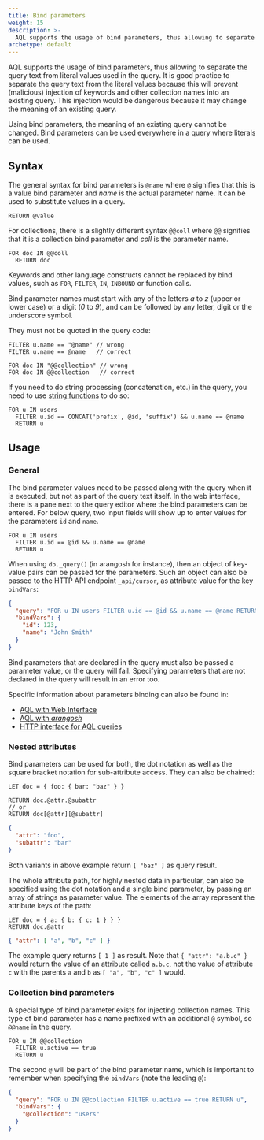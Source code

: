 ```yaml
---
title: Bind parameters
weight: 15
description: >-
  AQL supports the usage of bind parameters, thus allowing to separate the query text from literal values used in the query
archetype: default
---
```

AQL supports the usage of bind parameters, thus allowing to separate the query
text from literal values used in the query. It is good practice to separate the
query text from the literal values because this will prevent (malicious)
injection of keywords and other collection names into an existing query. This
injection would be dangerous because it may change the meaning of an existing
query.

Using bind parameters, the meaning of an existing query cannot be changed. Bind
parameters can be used everywhere in a query where literals can be used.

## Syntax

The general syntax for bind parameters is `@name` where `@` signifies that this
is a value bind parameter and *name* is the actual parameter name. It can be
used to substitute values in a query.

```aql
RETURN @value
```

For collections, there is a slightly different syntax `@@coll` where `@@`
signifies that it is a collection bind parameter and *coll* is the parameter
name.

```aql
FOR doc IN @@coll
  RETURN doc
```

Keywords and other language constructs cannot be replaced by bind values, such
as `FOR`, `FILTER`, `IN`, `INBOUND` or function calls.

Bind parameter names must start with any of the letters *a* to *z* (upper or
lower case) or a digit (*0* to *9*), and can be followed by any letter, digit
or the underscore symbol.

They must not be quoted in the query code:

```aql
FILTER u.name == "@name" // wrong
FILTER u.name == @name   // correct
```

```aql
FOR doc IN "@@collection" // wrong
FOR doc IN @@collection   // correct
```

If you need to do string processing (concatenation, etc.) in the query, you
need to use [string functions](../functions/string.md) to do so:

```aql
FOR u IN users
  FILTER u.id == CONCAT('prefix', @id, 'suffix') && u.name == @name
  RETURN u
```

## Usage

### General

The bind parameter values need to be passed along with the query when it is
executed, but not as part of the query text itself. In the web interface,
there is a pane next to the query editor where the bind parameters can be
entered. For below query, two input fields will show up to enter values for
the parameters `id` and `name`.

```aql
FOR u IN users
  FILTER u.id == @id && u.name == @name
  RETURN u
```

When using `db._query()` (in arangosh for instance), then an
object of key-value pairs can be passed for the parameters. Such an object
can also be passed to the HTTP API endpoint `_api/cursor`, as attribute
value for the key `bindVars`:

```json
{
  "query": "FOR u IN users FILTER u.id == @id && u.name == @name RETURN u",
  "bindVars": {
    "id": 123,
    "name": "John Smith"
  }
}
```

Bind parameters that are declared in the query must also be passed a parameter
value, or the query will fail. Specifying parameters that are not declared in
the query will result in an error too.

Specific information about parameters binding can also be found in:

- [AQL with Web Interface](../how-to-invoke-aql/with-the-web-interface.md)
- [AQL with _arangosh_](../how-to-invoke-aql/with-arangosh.md)
- [HTTP interface for AQL queries](../../http/queries/aql-queries.md)

### Nested attributes

Bind parameters can be used for both, the dot notation as well as the square
bracket notation for sub-attribute access. They can also be chained:

```aql
LET doc = { foo: { bar: "baz" } }

RETURN doc.@attr.@subattr
// or
RETURN doc[@attr][@subattr]
```

```json
{
  "attr": "foo",
  "subattr": "bar"
}
```

Both variants in above example return `[ "baz" ]` as query result.

The whole attribute path, for highly nested data in particular, can also be
specified using the dot notation and a single bind parameter, by passing an
array of strings as parameter value. The elements of the array represent the
attribute keys of the path:

```aql
LET doc = { a: { b: { c: 1 } } }
RETURN doc.@attr
```

```json
{ "attr": [ "a", "b", "c" ] }
```

The example query returns `[ 1 ]` as result. Note that `{ "attr": "a.b.c" }`
would return the value of an attribute called `a.b.c`, not the value of
attribute `c` with the parents `a` and `b` as `[ "a", "b", "c" ]` would.

### Collection bind parameters

A special type of bind parameter exists for injecting collection names. This
type of bind parameter has a name prefixed with an additional `@` symbol, so
`@@name` in the query.

```aql
FOR u IN @@collection
  FILTER u.active == true
  RETURN u
```

The second `@` will be part of the bind parameter name, which is important to
remember when specifying the `bindVars` (note the leading `@`):

```json
{
  "query": "FOR u IN @@collection FILTER u.active == true RETURN u",
  "bindVars": {
    "@collection": "users"
  }
}
```
